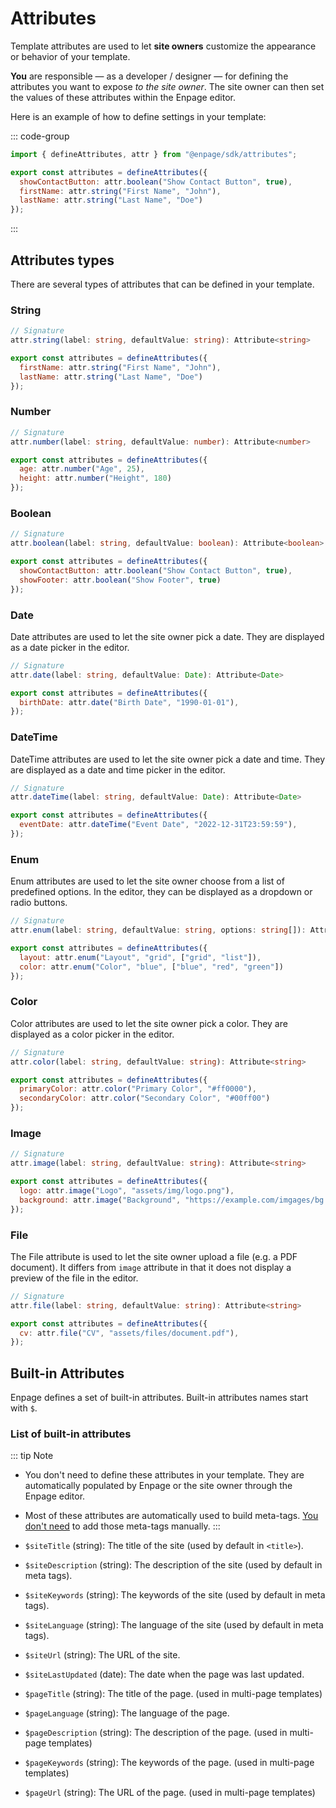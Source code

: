 # Attributes

Template attributes are used to let **site owners** customize the appearance or behavior of your template.

**You** are responsible — as a developer / designer — for defining the attributes you want to expose *to the site owner*. The site owner can then set the values of these attributes within the Enpage editor.

Here is an example of how to define settings in your template:

::: code-group

```javascript [enpage.config.js]
import { defineAttributes, attr } from "@enpage/sdk/attributes";

export const attributes = defineAttributes({
  showContactButton: attr.boolean("Show Contact Button", true),
  firstName: attr.string("First Name", "John"),
  lastName: attr.string("Last Name", "Doe")
});
```

:::

## Attributes types

There are several types of attributes that can be defined in your template.

### String

```typescript
// Signature
attr.string(label: string, defaultValue: string): Attribute<string>
```

```javascript
export const attributes = defineAttributes({
  firstName: attr.string("First Name", "John"),
  lastName: attr.string("Last Name", "Doe")
});
```

### Number

```typescript
// Signature
attr.number(label: string, defaultValue: number): Attribute<number>
```

```javascript
export const attributes = defineAttributes({
  age: attr.number("Age", 25),
  height: attr.number("Height", 180)
});
```

### Boolean

```typescript
// Signature
attr.boolean(label: string, defaultValue: boolean): Attribute<boolean>
```

```javascript
export const attributes = defineAttributes({
  showContactButton: attr.boolean("Show Contact Button", true),
  showFooter: attr.boolean("Show Footer", true)
});
```

### Date

Date attributes are used to let the site owner pick a date. They are displayed as a date picker in the editor.

```typescript
// Signature
attr.date(label: string, defaultValue: Date): Attribute<Date>
```

```javascript
export const attributes = defineAttributes({
  birthDate: attr.date("Birth Date", "1990-01-01"),
});
```

### DateTime

DateTime attributes are used to let the site owner pick a date and time. They are displayed as a date and time picker in the editor.

```typescript
// Signature
attr.dateTime(label: string, defaultValue: Date): Attribute<Date>
```

```javascript
export const attributes = defineAttributes({
  eventDate: attr.dateTime("Event Date", "2022-12-31T23:59:59"),
});
```

### Enum

Enum attributes are used to let the site owner choose from a list of predefined options.
In the editor, they can be displayed as a dropdown or radio buttons.

```typescript
// Signature
attr.enum(label: string, defaultValue: string, options: string[]): Attribute<string>
```

```javascript
export const attributes = defineAttributes({
  layout: attr.enum("Layout", "grid", ["grid", "list"]),
  color: attr.enum("Color", "blue", ["blue", "red", "green"])
});
```

### Color

Color attributes are used to let the site owner pick a color. They are displayed as a color picker in the editor.

```typescript
// Signature
attr.color(label: string, defaultValue: string): Attribute<string>
```

```javascript
export const attributes = defineAttributes({
  primaryColor: attr.color("Primary Color", "#ff0000"),
  secondaryColor: attr.color("Secondary Color", "#00ff00")
});
```

### Image

```typescript
// Signature
attr.image(label: string, defaultValue: string): Attribute<string>
```

```javascript
export const attributes = defineAttributes({
  logo: attr.image("Logo", "assets/img/logo.png"),
  background: attr.image("Background", "https://example.com/imgages/bg.jpg")
});
```

### File

The File attribute is used to let the site owner upload a file (e.g. a PDF document).
It differs from `image` attribute in that it does not display a preview of the file in the editor.

```typescript
// Signature
attr.file(label: string, defaultValue: string): Attribute<string>
```

```javascript
export const attributes = defineAttributes({
  cv: attr.file("CV", "assets/files/document.pdf"),
});
```

## Built-in Attributes

Enpage defines a set of built-in attributes. Built-in attributes names start with `$`.

### List of built-in attributes

::: tip Note
- You don't need to define these attributes in your template. They are automatically populated by Enpage or the site owner through the Enpage editor.
- Most of these attributes are automatically used to build meta-tags. <ins>You don't need</ins> to add those meta-tags manually.
:::

- `$siteTitle` (string): The title of the site (used by default in `<title>`).
- `$siteDescription` (string): The description of the site (used by default in meta tags).
- `$siteKeywords` (string): The keywords of the site (used by default in meta tags).
- `$siteLanguage` (string): The language of the site (used by default in meta tags).
- `$siteUrl` (string): The URL of the site.
- `$siteLastUpdated` (date): The date when the page was last updated.
- `$pageTitle` (string): The title of the page. (used in multi-page templates)
- `$pageLanguage` (string): The language of the page.
- `$pageDescription` (string): The description of the page. (used in multi-page templates)
- `$pageKeywords` (string): The keywords of the page. (used in multi-page templates)
- `$pageUrl` (string): The URL of the page. (used in multi-page templates)
